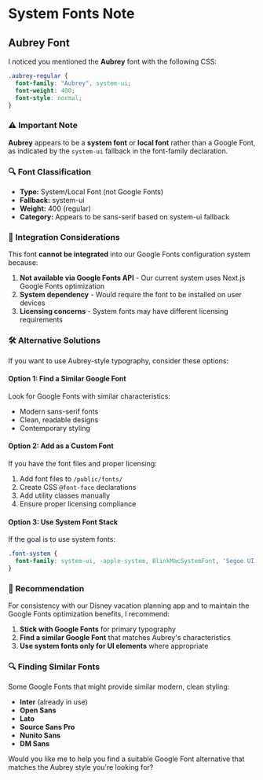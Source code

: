 # System Fonts Note

## Aubrey Font

I noticed you mentioned the **Aubrey** font with the following CSS:

```css
.aubrey-regular {
  font-family: "Aubrey", system-ui;
  font-weight: 400;
  font-style: normal;
}
```

### ⚠️ Important Note

**Aubrey** appears to be a **system font** or **local font** rather than a Google Font, as indicated by the `system-ui` fallback in the font-family declaration.

### 🔍 Font Classification

- **Type:** System/Local Font (not Google Fonts)
- **Fallback:** system-ui
- **Weight:** 400 (regular)
- **Category:** Appears to be sans-serif based on system-ui fallback

### 🚨 Integration Considerations

This font **cannot be integrated** into our Google Fonts configuration system because:

1. **Not available via Google Fonts API** - Our current system uses Next.js Google Fonts optimization
2. **System dependency** - Would require the font to be installed on user devices
3. **Licensing concerns** - System fonts may have different licensing requirements

### 🛠️ Alternative Solutions

If you want to use Aubrey-style typography, consider these options:

#### Option 1: Find a Similar Google Font
Look for Google Fonts with similar characteristics:
- Modern sans-serif fonts
- Clean, readable designs
- Contemporary styling

#### Option 2: Add as a Custom Font
If you have the font files and proper licensing:
1. Add font files to `/public/fonts/`
2. Create CSS `@font-face` declarations
3. Add utility classes manually
4. Ensure proper licensing compliance

#### Option 3: Use System Font Stack
If the goal is to use system fonts:
```css
.font-system {
  font-family: system-ui, -apple-system, BlinkMacSystemFont, 'Segoe UI', sans-serif;
}
```

### 📝 Recommendation

For consistency with our Disney vacation planning app and to maintain the Google Fonts optimization benefits, I recommend:

1. **Stick with Google Fonts** for primary typography
2. **Find a similar Google Font** that matches Aubrey's characteristics
3. **Use system fonts only for UI elements** where appropriate

### 🔍 Finding Similar Fonts

Some Google Fonts that might provide similar modern, clean styling:
- **Inter** (already in use)
- **Open Sans**
- **Lato**
- **Source Sans Pro**
- **Nunito Sans**
- **DM Sans**

Would you like me to help you find a suitable Google Font alternative that matches the Aubrey style you're looking for? 